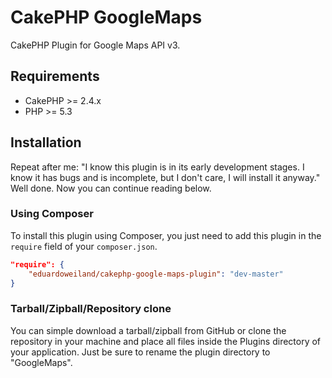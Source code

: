 # CakePHP GoogleMaps

CakePHP Plugin for Google Maps API v3.

## Requirements

* CakePHP >= 2.4.x
* PHP >= 5.3

## Installation

Repeat after me: "I know this plugin is in its early development stages. I know it has bugs and is incomplete, but I
don't care, I will install it anyway." Well done. Now you can continue reading below.

### Using Composer

To install this plugin using Composer, you just need to add this plugin in the `require` field of your `composer.json`.

```json
"require": {
    "eduardoweiland/cakephp-google-maps-plugin": "dev-master"
}
```

### Tarball/Zipball/Repository clone

You can simple download a tarball/zipball from GitHub or clone the repository in your machine and place all files
inside the Plugins directory of your application. Just be sure to rename the plugin directory to "GoogleMaps".
